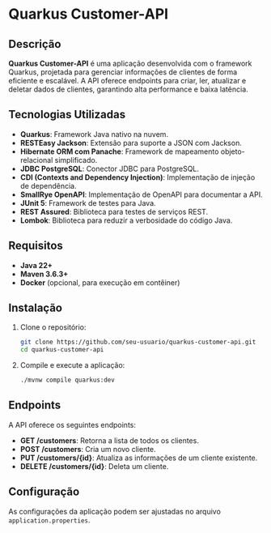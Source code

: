 # Quarkus Customer-API

## Descrição
**Quarkus Customer-API** é uma aplicação desenvolvida com o framework Quarkus, projetada para gerenciar informações de clientes de forma eficiente e escalável. A API oferece endpoints para criar, ler, atualizar e deletar dados de clientes, garantindo alta performance e baixa latência.

## Tecnologias Utilizadas
- **Quarkus**: Framework Java nativo na nuvem.
- **RESTEasy Jackson**: Extensão para suporte a JSON com Jackson.
- **Hibernate ORM com Panache**: Framework de mapeamento objeto-relacional simplificado.
- **JDBC PostgreSQL**: Conector JDBC para PostgreSQL.
- **CDI (Contexts and Dependency Injection)**: Implementação de injeção de dependência.
- **SmallRye OpenAPI**: Implementação de OpenAPI para documentar a API.
- **JUnit 5**: Framework de testes para Java.
- **REST Assured**: Biblioteca para testes de serviços REST.
- **Lombok**: Biblioteca para reduzir a verbosidade do código Java.

## Requisitos
- **Java 22+**
- **Maven 3.6.3+**
- **Docker** (opcional, para execução em contêiner)

## Instalação
1. Clone o repositório:
    ```sh
    git clone https://github.com/seu-usuario/quarkus-customer-api.git
    cd quarkus-customer-api
    ```

2. Compile e execute a aplicação:
    ```sh
    ./mvnw compile quarkus:dev
    ```

## Endpoints
A API oferece os seguintes endpoints:

- **GET /customers**: Retorna a lista de todos os clientes.
- **POST /customers**: Cria um novo cliente.
- **PUT /customers/{id}**: Atualiza as informações de um cliente existente.
- **DELETE /customers/{id}**: Deleta um cliente.

## Configuração
As configurações da aplicação podem ser ajustadas no arquivo `application.properties`.